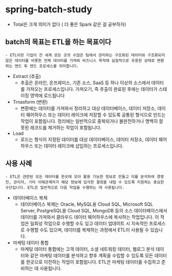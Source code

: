 # spring-batch-study


- Total은 크게 의미가 없다 ( 더 좋은 Spark 같은 걸 공부하자)
## batch의 목표는 ETL을 하는 목표이다
    - ETL이란 기업이 전 세계 모든 곳의 수많은 팀에서 관리하는 구조화된 데이터와 구조화되지 않은 데이터를 비롯한 전체 데이터를 가져와 비즈니스 목적에 실질적으로 유용한 상태로 변환하는 엔드 투 엔드 프로세스를 의미합니다.
- Extract (추출)
    - 추출은 온라인, 온프레미스, 기존 소스, SaaS 등 하나 이상의 소스에서 데이터를 가져오는 프로세스입니다. 가져오기, 즉 추출이 완료된 후에는 데이터가 스테이징 영역에 로드됩니다
- Trnasform (변환)
    - 변환에는 데이터를 가져와서 정리하고 대상 데이터베이스, 데이터 저장소, 데이터 웨어하우스 또는 데이터 레이크에 저장할 수 있도록 공통된 형식으로 만드는 작업이 포함됩니다. 정리에는 일반적으로 중복되거나 불완전하거나 명백히 잘못된 레코드를 제거하는 작업이 포함됩니다.
- Load
    - 로드는 형식이 지정된 데이터를 대상 데이터베이스, 데이터 저장소, 데이터 웨어하우스 또는 데이터 레이크에 삽입하는 프로세스입니다.
    
    
## 사용 사례
    - ETL은 관련된 모든 데이터를 한곳에 모아 활용 가능한 정보로 만들고 이를 분석하여 경영진, 관리자, 기타 이해관계자가 해당 정보에 입각한 결정을 내릴 수 있도록 지원하는 중요한 수단입니다. ETL은 일반적으로 다음 작업을 수행하는 데 사용됩니다.
- 데이터베이스 복제
  - 데이터베이스 복제는 Oracle, MySQL용 Cloud SQL, Microsoft SQL Server, PostgreSQL용 Cloud SQL, MongoDB 등의 소스 데이터베이스에서 데이터를 가져와서 클라우드 데이터 웨어하우스에 복사하는 작업입니다. 이 작업은 일회성 작업으로 수행할 수도 있고 데이터 업데이트 시 지속적인 프로세스로 수행할 수도 있으며, 데이터를 복제하는 과정에서 ETL이 사용될 수 있습니다.
- 마케팅 데이터 통합
  - 마케팅 데이터 통합에는 고객 데이터, 소셜 네트워킹 데이터, 웹로그 분석 데이터와 같은 마케팅 데이터를 분석하고 향후 계획을 수립할 수 있도록 모든 데이터를 한곳으로 이전하는 작업이 포함됩니다. ETL은 마케팅 데이터를 수집하고 준비하는 데 사용됩니다.